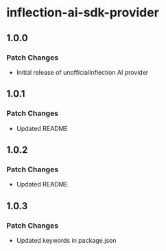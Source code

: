 # inflection-ai-sdk-provider

## 1.0.0

### Patch Changes

- Initial release of unofficialInflection AI provider

## 1.0.1

### Patch Changes

- Updated README

## 1.0.2

### Patch Changes

- Updated README

## 1.0.3

### Patch Changes

- Updated keywords in package.json
